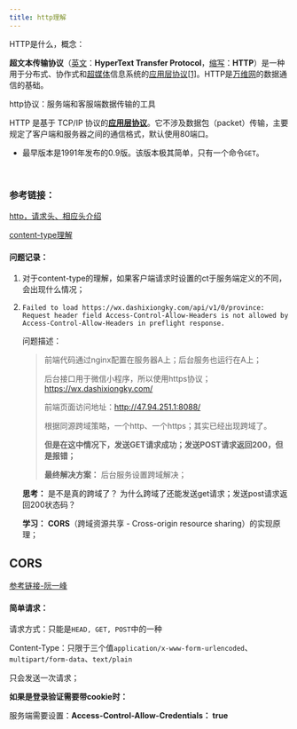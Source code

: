 ```yaml
---
title: http理解
---
```




HTTP是什么，概念：

**超文本传输协议**（[英文](https://zh.wikipedia.org/wiki/%E8%8B%B1%E6%96%87)：**HyperText Transfer Protocol**，[缩写](https://zh.wikipedia.org/wiki/%E7%B8%AE%E5%AF%AB)：**HTTP**）是一种用于分布式、协作式和[超媒体](https://zh.wikipedia.org/w/index.php?title=%E8%B6%85%E5%AA%92%E9%AB%94&action=edit&redlink=1)信息系统的[应用层协议](https://zh.wikipedia.org/wiki/%E5%BA%94%E7%94%A8%E5%B1%82)[[1\]](https://zh.wikipedia.org/wiki/%E8%B6%85%E6%96%87%E6%9C%AC%E4%BC%A0%E8%BE%93%E5%8D%8F%E8%AE%AE#cite_note-ietf2616-1)。HTTP是[万维网](https://zh.wikipedia.org/wiki/%E5%85%A8%E7%90%83%E8%B3%87%E8%A8%8A%E7%B6%B2)的数据通信的基础。

http协议：服务端和客服端数据传输的工具

HTTP 是基于 TCP/IP 协议的[**应用层协议**](http://www.ruanyifeng.com/blog/2012/05/internet_protocol_suite_part_i.html)。它不涉及数据包（packet）传输，主要规定了客户端和服务器之间的通信格式，默认使用80端口。

- 最早版本是1991年发布的0.9版。该版本极其简单，只有一个命令`GET`。

  ​


### 参考链接：

[http，请求头、相应头介绍](https://www.jianshu.com/p/b5993a20292a)

[content-type理解](https://segmentfault.com/a/1190000003002851)

#### 问题记录：

1. 对于content-type的理解，如果客户端请求时设置的ct于服务端定义的不同，会出现什么情况；

2. ```
   Failed to load https://wx.dashixiongky.com/api/v1/0/province: Request header field Access-Control-Allow-Headers is not allowed by Access-Control-Allow-Headers in preflight response.
   ```

   问题描述：

   > 前端代码通过nginx配置在服务器A上；后台服务也运行在A上；
   >
   > 后台接口用于微信小程序，所以使用https协议；https://wx.dashixiongky.com/
   >
   > 前端页面访问地址：http://47.94.251.1:8088/
   >
   > 根据同源跨域策略，一个http、一个https；其实已经出现跨域了。
   >
   > **但是在这中情况下，发送GET请求成功；发送POST请求返回200，但是报错；**
   >
   > **最终解决方案：** 后台服务设置跨域解决；

   **思考：** 是不是真的跨域了？ 为什么跨域了还能发送get请求；发送post请求返回200状态码？

   **学习：** **CORS**（跨域资源共享 - Cross-origin resource sharing）的实现原理；



## CORS

[参考链接-阮一峰](http://www.ruanyifeng.com/blog/2016/04/cors.html)

#### 简单请求：

请求方式：只能是`HEAD, GET, POST`中的一种

Content-Type：只限于三个值`application/x-www-form-urlencoded`、`multipart/form-data`、`text/plain`

只会发送一次请求；

**如果是登录验证需要带cookie时：**

服务端需要设置：**Access-Control-Allow-Credentials： true**



